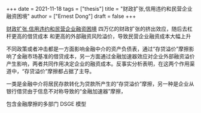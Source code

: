 +++
date = 2021-11-18
tags = ["thesis"]
title = "财政扩张,信用违约和民营企业融资困境"
author = ["Ernest Dong"]
draft = false
+++

[财政扩张,信用违约和民营企业融资困境](/ox-hugo/财政扩张、信用违约和民营企业融资困境_梅冬州.pdf)
四万亿的财政扩张的挤出效应，随后去杠杆更高的借贷成本 和更高的外部融资风险溢价，导致民营企业融资成本大幅上升

不同政策或者冲击都是一方面影响金融中介的资产负债表，通过“存贷溢价”摩擦影响了金融市场基准的借贷成本，另一方面通过金融加速器效应对企业外部融资溢价产生影响，两者共同作用决定企业的融资成本。反事实分析表明，在这两个作用渠道中，“存贷溢价”摩擦都占据了主导。

一类是金融中介将居民存款转化为贷款所产生的“存贷溢价”摩擦，另一种是企业从银行借贷由于信息不对称导致的“金融加速器”摩擦，

包含金融摩擦的多部门 DSGE 模型
